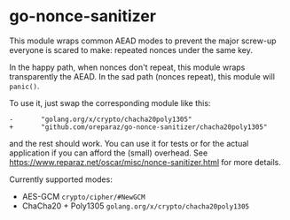 # go-nonce-sanitizer

This module wraps common AEAD modes to prevent the major screw-up everyone is scared to make: repeated
nonces under the same key.

In the happy path, when nonces don't repeat, this module wraps
transparently the AEAD. In the sad path (nonces repeat), this module will `panic()`.

To use it, just swap the corresponding module like this:
```
-       "golang.org/x/crypto/chacha20poly1305"
+       "github.com/oreparaz/go-nonce-sanitizer/chacha20poly1305"
```

and the rest should work. You can use it for tests or for the actual application if you can afford
the (small) overhead.
See https://www.reparaz.net/oscar/misc/nonce-sanitizer.html for more details.

Currently supported modes:
* AES-GCM `crypto/cipher/#NewGCM`
* ChaCha20 + Poly1305 `golang.org/x/crypto/chacha20poly1305`